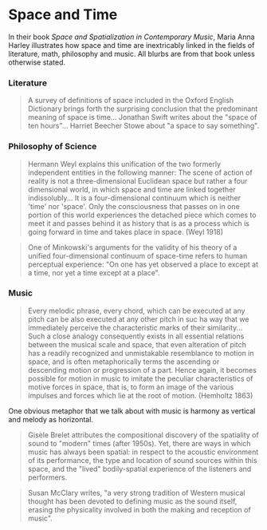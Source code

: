 # Space and Time

In their book _Space and Spatialization in Contemporary Music_, Maria Anna Harley illustrates how space and time are inextricably linked in the fields of literature, math, philosophy and music. All blurbs are from that book unless otherwise stated. 

### Literature

> A survey of definitions of space included in the Oxford English Dictionary brings forth the surprising conclusion that the predominant meaning of space is time... Jonathan Swift writes about the "space of ten hours"... Harriet Beecher Stowe about "a space to say something". 

### Philosophy of Science

> Hermann Weyl explains this unification  of the two formerly independent entities in the following manner: 
> The scene of action of reality is not a three-dimensional Euclidean space but rather a four dimensional world, in which space and time are linked together indissolubly... It is a four-dimensional continuum which is neither 'time' nor 'space'. Only the consciousness that passes on in one portion of this world experiences the detached piece which comes to meet it and passes behind it as history that is as a process which is going forward in time and takes place in space. (Weyl 1918)

> One of Minkowski's arguments for the validity of his theory of a unified four-dimensional continuum of space-time refers to human perceptual experience: "On one has yet observed a place to except at a time, nor yet a time except at a place". 

### Music

> Every melodic phrase, every chord, which can be executed at any pitch can be also executed at any other pitch in suc ha way that we immediately perceive the characteristic marks of their similarity... Such a close analogy consequently exists in all essential relations between the musical scale and space, that even alteration of pitch has a readily recognized and unmistakable resemblance to motion in space, and is often metaphorically terms the ascending or descending motion or progression of a part. Hence again, it becomes possible for motion in music to imitate the peculiar characteristics of motive forces in space, that is, to form an image of the various impulses and forces which lie at the root of motion. (Hemholtz 1863)

One obvious metaphor that we talk about with music is harmony as vertical and melody as horizontal. 

> Gisèle Brelet attributes the compositional discovery of the spatiality of sound to "modern" times (after 1950s). Yet, there are ways in which music has always been spatial: in respect to the acoustic environment of its performance, the type and location of sound sources within this space, and the "lived" bodily-spatial experience of the listeners and performers. 

> Susan McClary writes, "a very strong tradition of Western musical thought has been devoted to defining music as the sound itself, erasing the physicality involved in both the making and reception of music". 
